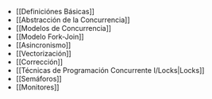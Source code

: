 - [[Definiciónes Básicas]]
- [[Abstracción de la Concurrencia]]
- [[Modelos de Concurrencia]]
- [[Modelo Fork-Join]]
- [[Asincronismo]]
- [[Vectorización]]
- [[Corrección]]
- [[Técnicas de Programación Concurrente I/Locks|Locks]]
- [[Semáforos]]
- [[Monitores]]